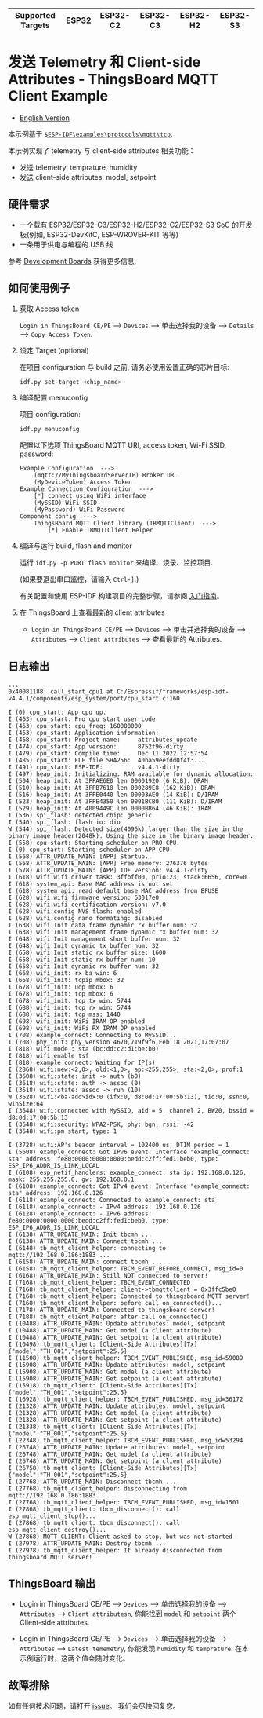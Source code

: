 | Supported Targets | ESP32 | ESP32-C2 | ESP32-C3 | ESP32-H2 | ESP32-S3 |
| ----------------- | ----- | -------- | -------- | -------- | -------- |

# 发送 Telemetry 和 Client-side Attributes - ThingsBoard MQTT Client Example

* [English Version](./README.md)

本示例基于 [`$ESP-IDF\examples\protocols\mqtt\tcp`](https://github.com/espressif/esp-idf/tree/master/examples/protocols/mqtt/tcp).

本示例实现了 telemetry 与 client-side attributes 相关功能：

* 发送 telemetry: temprature, humidity
* 发送 client-side attributes: model, setpoint

## 硬件需求

* 一个载有 ESP32/ESP32-C3/ESP32-H2/ESP32-C2/ESP32-S3 SoC 的开发板(例如, ESP32-DevKitC, ESP-WROVER-KIT 等等)
* 一条用于供电与编程的 USB 线

参考 [Development Boards](https://www.espressif.com/en/products/devkits) 获得更多信息.

## 如何使用例子

1. 获取 Access token

   `Login in ThingsBoard CE/PE` --> `Devices` --> 单击选择我的设备 --> `Details` --> `Copy Access Token`.

2. 设定 Target (optional)

   在项目 configuration 与 build 之前, 请务必使用设置正确的芯片目标:

   ```bash
   idf.py set-target <chip_name>
   ```

3. 编译配置 menuconfig

   项目 configuration:

   ```bash
   idf.py menuconfig
   ```

   配置以下选项 ThingsBoard MQTT URI, access token, Wi-Fi SSID, password:

   ```menuconfig
   Example Configuration  --->
       (mqtt://MyThingsboardServerIP) Broker URL
       (MyDeviceToken) Access Token 
   Example Connection Configuration  --->
       [*] connect using WiFi interface
       (MySSID) WiFi SSID 
       (MyPassword) WiFi Password                  
   Component config  --->
       ThingsBoard MQTT Client library (TBMQTTClient)  ---> 
           [*] Enable TBMQTTClient Helper
   ```

4. 编译与运行 build, flash and monitor

   运行 `idf.py -p PORT flash monitor` 来编译、烧录、监控项目.

   (如果要退出串口监控，请输入 ``Ctrl-]``.)

   有关配置和使用 ESP-IDF 构建项目的完整步骤，请参阅 [入门指南](https://idf.espressif.com/)。

5. 在 ThingsBoard 上查看最新的 client attributes

   * `Login in ThingsBoard CE/PE` --> `Devices` --> 单击并选择我的设备 --> `Attributes`  --> `Client Attributes` --> 查看最新的 Attributes.

## 日志输出

```none
...
0x40081188: call_start_cpu1 at C:/Espressif/frameworks/esp-idf-v4.4.1/components/esp_system/port/cpu_start.c:160

I (0) cpu_start: App cpu up.
I (463) cpu_start: Pro cpu start user code
I (463) cpu_start: cpu freq: 160000000
I (463) cpu_start: Application information:
I (468) cpu_start: Project name:     attributes_update
I (474) cpu_start: App version:      8752f96-dirty
I (479) cpu_start: Compile time:     Dec 11 2022 12:57:54
I (485) cpu_start: ELF file SHA256:  40ba59eefdd0f4f3...
I (491) cpu_start: ESP-IDF:          v4.4.1-dirty
I (497) heap_init: Initializing. RAM available for dynamic allocation:
I (504) heap_init: At 3FFAE6E0 len 00001920 (6 KiB): DRAM
I (510) heap_init: At 3FFB7618 len 000289E8 (162 KiB): DRAM
I (516) heap_init: At 3FFE0440 len 00003AE0 (14 KiB): D/IRAM
I (523) heap_init: At 3FFE4350 len 0001BCB0 (111 KiB): D/IRAM
I (529) heap_init: At 4009449C len 0000BB64 (46 KiB): IRAM
I (536) spi_flash: detected chip: generic
I (540) spi_flash: flash io: dio
W (544) spi_flash: Detected size(4096k) larger than the size in the binary image header(2048k). Using the size in the binary image header.
I (558) cpu_start: Starting scheduler on PRO CPU.
I (0) cpu_start: Starting scheduler on APP CPU.
I (568) ATTR_UPDATE_MAIN: [APP] Startup..
I (568) ATTR_UPDATE_MAIN: [APP] Free memory: 276376 bytes
I (578) ATTR_UPDATE_MAIN: [APP] IDF version: v4.4.1-dirty
I (618) wifi:wifi driver task: 3ffbff00, prio:23, stack:6656, core=0
I (618) system_api: Base MAC address is not set
I (618) system_api: read default base MAC address from EFUSE
I (628) wifi:wifi firmware version: 63017e0
I (628) wifi:wifi certification version: v7.0
I (628) wifi:config NVS flash: enabled
I (628) wifi:config nano formating: disabled
I (638) wifi:Init data frame dynamic rx buffer num: 32
I (638) wifi:Init management frame dynamic rx buffer num: 32
I (648) wifi:Init management short buffer num: 32
I (648) wifi:Init dynamic tx buffer num: 32
I (658) wifi:Init static rx buffer size: 1600
I (658) wifi:Init static rx buffer num: 10
I (658) wifi:Init dynamic rx buffer num: 32
I (668) wifi_init: rx ba win: 6
I (668) wifi_init: tcpip mbox: 32
I (678) wifi_init: udp mbox: 6
I (678) wifi_init: tcp mbox: 6
I (678) wifi_init: tcp tx win: 5744
I (688) wifi_init: tcp rx win: 5744
I (688) wifi_init: tcp mss: 1440
I (698) wifi_init: WiFi IRAM OP enabled
I (698) wifi_init: WiFi RX IRAM OP enabled
I (708) example_connect: Connecting to MySSID...
I (708) phy_init: phy_version 4670,719f9f6,Feb 18 2021,17:07:07
I (818) wifi:mode : sta (bc:dd:c2:d1:be:b0)
I (818) wifi:enable tsf
I (818) example_connect: Waiting for IP(s)
I (2868) wifi:new:<2,0>, old:<1,0>, ap:<255,255>, sta:<2,0>, prof:1
I (3608) wifi:state: init -> auth (b0)
I (3618) wifi:state: auth -> assoc (0)
I (3618) wifi:state: assoc -> run (10)
W (3628) wifi:<ba-add>idx:0 (ifx:0, d8:0d:17:00:5b:13), tid:0, ssn:0, winSize:64
I (3648) wifi:connected with MySSID, aid = 5, channel 2, BW20, bssid = d8:0d:17:00:5b:13
I (3648) wifi:security: WPA2-PSK, phy: bgn, rssi: -42
I (3648) wifi:pm start, type: 1

I (3728) wifi:AP's beacon interval = 102400 us, DTIM period = 1
I (5608) example_connect: Got IPv6 event: Interface "example_connect: sta" address: fe80:0000:0000:0000:bedd:c2ff:fed1:beb0, type: ESP_IP6_ADDR_IS_LINK_LOCAL
I (6108) esp_netif_handlers: example_connect: sta ip: 192.168.0.126, mask: 255.255.255.0, gw: 192.168.0.1
I (6108) example_connect: Got IPv4 event: Interface "example_connect: sta" address: 192.168.0.126
I (6118) example_connect: Connected to example_connect: sta
I (6118) example_connect: - IPv4 address: 192.168.0.126
I (6128) example_connect: - IPv6 address: fe80:0000:0000:0000:bedd:c2ff:fed1:beb0, type: ESP_IP6_ADDR_IS_LINK_LOCAL
I (6138) ATTR_UPDATE_MAIN: Init tbcmh ...
I (6138) ATTR_UPDATE_MAIN: Connect tbcmh ...
I (6148) tb_mqtt_client_helper: connecting to mqtt://192.168.0.186:1883 ...
I (6158) ATTR_UPDATE_MAIN: connect tbcmh ...
I (6158) tb_mqtt_client_helper: TBCM_EVENT_BEFORE_CONNECT, msg_id=0
I (6168) ATTR_UPDATE_MAIN: Still NOT connected to server!
I (7168) tb_mqtt_client_helper: TBCM_EVENT_CONNECTED
I (7168) tb_mqtt_client_helper: client->tbmqttclient = 0x3ffc5be0
I (7168) tb_mqtt_client_helper: Connected to thingsboard MQTT server!
I (7168) tb_mqtt_client_helper: before call on_connected()...
I (7178) ATTR_UPDATE_MAIN: Connected to thingsboard server!
I (7188) tb_mqtt_client_helper: after call on_connected()
I (10488) ATTR_UPDATE_MAIN: Update attributes: model, setpoint
I (10488) ATTR_UPDATE_MAIN: Get model (a client attribute)
I (10488) ATTR_UPDATE_MAIN: Get setpoint (a client attribute)
I (10498) tb_mqtt_client: [Client-Side Attributes][Tx] {"model":"TH_001","setpoint":25.5}
I (11508) tb_mqtt_client_helper: TBCM_EVENT_PUBLISHED, msg_id=59089
I (15908) ATTR_UPDATE_MAIN: Update attributes: model, setpoint
I (15908) ATTR_UPDATE_MAIN: Get model (a client attribute)
I (15908) ATTR_UPDATE_MAIN: Get setpoint (a client attribute)
I (15918) tb_mqtt_client: [Client-Side Attributes][Tx] {"model":"TH_001","setpoint":25.5}
I (16928) tb_mqtt_client_helper: TBCM_EVENT_PUBLISHED, msg_id=36172
I (21328) ATTR_UPDATE_MAIN: Update attributes: model, setpoint
I (21328) ATTR_UPDATE_MAIN: Get model (a client attribute)
I (21328) ATTR_UPDATE_MAIN: Get setpoint (a client attribute)
I (21338) tb_mqtt_client: [Client-Side Attributes][Tx] {"model":"TH_001","setpoint":25.5}
I (22348) tb_mqtt_client_helper: TBCM_EVENT_PUBLISHED, msg_id=53294
I (26748) ATTR_UPDATE_MAIN: Update attributes: model, setpoint
I (26748) ATTR_UPDATE_MAIN: Get model (a client attribute)
I (26748) ATTR_UPDATE_MAIN: Get setpoint (a client attribute)
I (26758) tb_mqtt_client: [Client-Side Attributes][Tx] {"model":"TH_001","setpoint":25.5}
I (27768) ATTR_UPDATE_MAIN: Disconnect tbcmh ...
I (27768) tb_mqtt_client_helper: disconnecting from mqtt://192.168.0.186:1883 ...
I (27768) tb_mqtt_client_helper: TBCM_EVENT_PUBLISHED, msg_id=1501
I (27868) tb_mqtt_client: tbcm_disconnect(): call esp_mqtt_client_stop()...
I (27868) tb_mqtt_client: tbcm_disconnect(): call esp_mqtt_client_destroy()...
W (27868) MQTT_CLIENT: Client asked to stop, but was not started
I (27978) ATTR_UPDATE_MAIN: Destroy tbcmh ...
I (27978) tb_mqtt_client_helper: It already disconnected from thingsboard MQTT server!
```

## ThingsBoard 输出

* Login in ThingsBoard CE/PE --> `Devices` --> 单击选择我的设备 --> `Attributes` --> `Client attributesn`, 你能找到 `model` 和 `setpoint` 两个 Client-side attributes.

* Login in ThingsBoard CE/PE --> `Devices` --> 单击选择我的设备 --> `Attributes` --> `Latest tememetry`, 你能发现 `humidity` 和 `temprature`. 在本示例运行时，这两个值会随时变化。

## 故障排除

如有任何技术问题，请打开 [issue](https://github.com/liang-zhu-zi/esp32-thingsboard-mqtt-client/issues)。 我们会尽快回复您。
